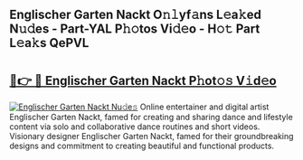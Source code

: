 ## Englischer Garten Nackt O𝚗𝚕yf𝚊ns L𝚎a𝚔ed N𝚞𝚍es - Part-YAL P𝚑𝚘tos Vi𝚍𝚎o - H𝚘𝚝 Part L𝚎a𝚔s QePVL

# <h2><a href="http://kf5oex.oniu.top/?m=Englischer+Garten+Nackt">🔗👉 🔴 Englischer Garten Nackt P𝚑ot𝚘𝚜 V𝚒d𝚎o</a></h2>

[![Englischer Garten Nackt Nu𝚍e𝚜](https://i.imgur.com/0qMVB7G.gif)](http://kf5oex.oniu.top/?m=Englischer+Garten+Nackt)
Online entertainer and digital artist Englischer Garten Nackt, famed for creating and sharing dance and lifestyle content via solo and collaborative dance routines and short videos. Visionary designer Englischer Garten Nackt, famed for their groundbreaking designs and commitment to creating beautiful and functional products.  
